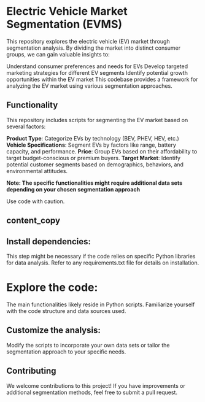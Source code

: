 # Electric Vehicle Market Segmentation (EVMS)


This repository explores the electric vehicle (EV) market through segmentation analysis. 
By dividing the market into distinct consumer groups, we can gain valuable insights to:

Understand consumer preferences and needs for EVs
Develop targeted marketing strategies for different EV segments
Identify potential growth opportunities within the EV market
This codebase provides a framework for analyzing the EV market using various segmentation approaches.

## Functionality
This repository includes scripts for segmenting the EV market based on several factors:

**Product Type**: Categorize EVs by technology (BEV, PHEV, HEV, etc.)
**Vehicle Specifications**: Segment EVs by factors like range, battery capacity, and performance.
**Price**: Group EVs based on their affordability to target budget-conscious or premium buyers.
**Target Market**: Identify potential customer segments based on demographics, behaviors, and environmental attitudes.

**Note: The specific functionalities might require additional data sets depending on your chosen segmentation approach**


Use code with caution.
## content_copy
## Install dependencies:

This step might be necessary if the code relies on specific Python libraries for data analysis. Refer to any requirements.txt file for details on installation.

# Explore the code:

The main functionalities likely reside in Python scripts. Familiarize yourself with the code structure and data sources used.
## Customize the analysis:

Modify the scripts to incorporate your own data sets or tailor the segmentation approach to your specific needs.

## Contributing
We welcome contributions to this project! If you have improvements or additional segmentation methods, feel free to submit a pull request.
